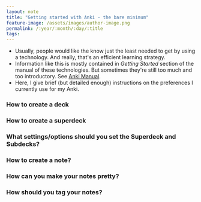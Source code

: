 ```yaml
---
layout: note
title: "Getting started with Anki - the bare minimum"
feature-image: /assets/images/author-image.png
permalink: /:year/:month/:day/:title
tags:
---
```


- Usually, people would like the know just the least needed to get by using a technology. And really, that's an efficient learning strategy.
- Information like this is mostly contained in _Getting Started_ section of the manual of these technologies. But sometimes they're still too much and too introductory. See [Anki Manual](https://docs.ankiweb.net/getting-started.html).
- Here, I give brief (but detailed enough) instructions on the preferences I currently use for my Anki.

### How to create a deck
### How to create a superdeck
### What settings/options should you set the Superdeck and Subdecks?
### How to create a note?
### How can you make your notes pretty?
### How should you tag your notes?
